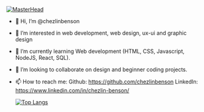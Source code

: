 [![MasterHead](https://user-images.githubusercontent.com/102852227/214292812-291e01f0-367d-4aee-8305-f86469b54dfa.jpg)](https://github.com/chezlinbenson)

- 👋 Hi, I’m @chezlinbenson
- 👀 I’m interested in web development, web design, ux-ui and graphic design
- 🌱 I’m currently learning Web development (HTML, CSS, Javascript, NodeJS, React, SQL).
- 💞️ I’m looking to collaborate on design and beginner coding projects.
- 📫 How to reach me:
     Github: https://github.com/chezlinbenson
     LinkedIn: https://www.linkedin.com/in/chezlin-benson/
     
     [![Top Langs](https://github-readme-stats.vercel.app/api/top-langs/?username=anuraghazra&layout=compact)](https://github.com/anuraghazra/github-readme-stats)
     
<!---
chezlinbenson/chezlinbenson is a ✨ special ✨ repository because its `README.md` (this file) appears on your GitHub profile.
You can click the Preview link to take a look at your changes.
--->
